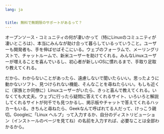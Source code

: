 ```yaml
---
lang: ja


title: 無料で無期限のサポートがあるって？
---
```


オープンソース・コミュニティの何が凄いかって（特にLinuxのコミュニティが凄いところは）、本当にみんなが助け合って暮らしているっていうこと。ユーザーも開発者も、手を伸ばせばそこにいる。ウェブのフォーラムで、メーリングリストで、チャットルームで、新米ユーザーを助けてくれる。みんなLinuxユーザーが増えることを喜んでいるし、初心者が新しいOSに慣れるまで、手取り足取り教えてくれる。

だから、わからないことがあったら、遠慮しないで聞いたらいい。思ったように動かないソフト、見つけられない機能、そんなことを尋ねたらいい。もしも近くに（家族とか同僚に）Linuxユーザーがいたら、きっと喜んで教えてくれる。いなくても大丈夫。ウェブに行ったら疑問に答えてくれるサイト、いろいろと解説してくれるサイトが何千でも見つかるし、掲示板やチャットで答えてくれるハッカーもいる。きちんと尋ねたら、Geekなんて呼ばれてる人だって、けっこう親切。Googleに「Linux ヘルプ」って入力するか、自分のディストリビューション（インストールのページを見てね）の名前を入力すれば、必要なことは全部わかるから。




